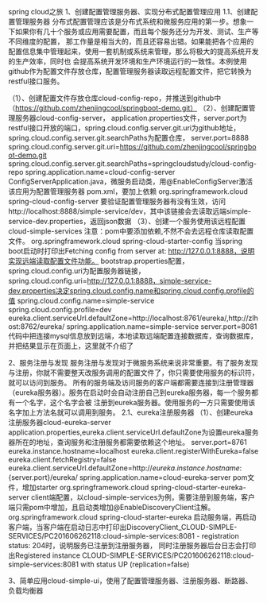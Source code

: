 spring cloud之旅
1、创建配置管理服务器、实现分布式配置管理应用
1.1、创建配置管理服务器
分布式配置管理应该是分布式系统和微服务应用的第一步。想象一下如果你有几十个服务或应用需要配置，而且每个服务还分为开发、测试、生产等不同维度的配置，
那工作量是相当大的，而且还容易出错。如果能把各个应用的配置信息集中管理起来，使用一套机制或系统来管理，那么将极大的提高系统开发的生产效率，同时也
会提高系统开发环境和生产环境运行的一致性。本例使用github作为配置文件存放仓库，配置管理服务器读取远程配置文件，把它转换为restful接口服务。

（1）、创建配置文件存放仓库cloud-config-repo，并推送到github中（https://github.com/zhenjingcool/springboot-demo.git）
（2）、创建配置管理服务器cloud-config-server，
    application.properties文件，server.port为restful接口开放的端口，spring.cloud.config.server.git.uri为github地址，spring.cloud.config.server.git.searchPaths为配置仓库，
        server.port=8888
        spring.cloud.config.server.git.uri=https://github.com/zhenjingcool/springboot-demo.git
        spring.cloud.config.server.git.searchPaths=springcloudstudy/cloud-config-repo
        spring.application.name=cloud-config-server
    ConfigServerApplication.java，微服务启动类，用@EnableConfigServer激活该应用为配置管理服务器
    pom.xml，要加上依赖
        <dependency>
            <groupId>org.springframework.cloud</groupId>
            <artifactId>spring-cloud-config-server</artifactId>
        </dependency>
    要验证配置管理服务器有没有生效，访问http://localhost:8888/simple-service/dev，其中该链接会去读取远端simple-service-dev.properties，返回json数据
（3）、创建一个服务使用该远程配置cloud-simple-services
    注意：pom中要添加依赖,不然不会去远程仓库读取配置文件。
        <dependency>
            <groupId>org.springframework.cloud</groupId>
            <artifactId>spring-cloud-starter-config</artifactId>
        </dependency>
    当spring boot启动时打印出Fetching config from server at: http://127.0.0.1:8888，说明实现远端读取配置文件功能。
    bootstrap.properties配置，spring.cloud.config.uri为配置服务器链接，
        spring.cloud.config.uri=http://127.0.0.1:8888，simple-service-dev.properties决定spring.cloud.config.name和spring.cloud.config.profile的值
        spring.cloud.config.name=simple-service
        spring.cloud.config.profile=dev
        eureka.client.serviceUrl.defaultZone=http\://localhost\:8761/eureka/,http\://zlhost\:8762/eureka/
        spring.application.name=simple-service
        server.port=8081
    代码中把连接mysql信息放到远端，本地读取远端配置连接数据库，查询数据库，并把结果显示在页面上，这里就不介绍了


2、服务注册与发现
服务注册与发现对于微服务系统来说非常重要。有了服务发现与注册，你就不需要整天改服务调用的配置文件了，你只需要使用服务的标识符，就可以访问到服务。
所有的服务端及访问服务的客户端都需要连接到注册管理器（eureka服务器）。服务在启动时会自动注册自己到eureka服务器，每一个服务都有一个名字，这个名字会被
注册到eureka服务器。使用服务的一方只需要使用该名字加上方法名就可以调用到服务。
2.1、eureka注册服务器
（1）、创建eureka注册服务器cloud-eureka-server
    application.properties,eureka.client.serviceUrl.defaultZone为设置eureka服务器所在的地址，查询服务和注册服务都需要依赖这个地址。
        server.port=8761
        eureka.instance.hostname=localhost
        eureka.client.registerWithEureka=false
        eureka.client.fetchRegistry=false
        eureka.client.serviceUrl.defaultZone=http://${eureka.instance.hostname}:${server.port}/eureka/
        spring.application.name=cloud-eureka-server
    pom文件，增加starter
        <dependency>
            <groupId>org.springframework.cloud</groupId>
            <artifactId>spring-cloud-starter-eureka-server</artifactId>
        </dependency>
    client端配置，以cloud-simple-services为例，需要注册到服务端，客户端只需pom中增加，且启动类增加@EnableDiscoveryClient注解。
        <dependency>
            <groupId>org.springframework.cloud</groupId>
            <artifactId>spring-cloud-starter-eureka</artifactId>
        </dependency>
    启动服务端，再启动客户端，当客户端在启动日志中打印出DiscoveryClient_CLOUD-SIMPLE-SERVICES/PC201606262118:cloud-simple-services:8081 - registration status: 204时，说明服务已注册到注册服务器，
    同时注册服务器后台日志会打印出Registered instance CLOUD-SIMPLE-SERVICES/PC201606262118:cloud-simple-services:8081 with status UP (replication=false)
    
    
3、简单应用cloud-simple-ui，使用了配置管理服务器、注册服务器、断路器、负载均衡器